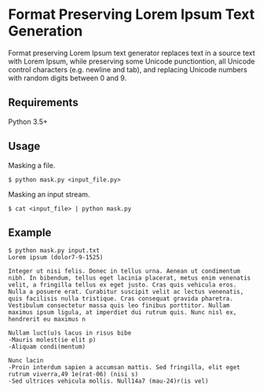 # Format Preserving Lorem Ipsum Text Generation

Format preserving Lorem Ipsum text generator replaces text in a source text with Lorem Ipsum, while
preserving some Unicode punctiontion, all Unicode control characters (e.g. newline and tab), and
replacing Unicode numbers with random digits between 0 and 9.

## Requirements

Python 3.5+

## Usage

Masking a file.

```
$ python mask.py <input_file.py>
```

Masking an input stream.

```
$ cat <input_file> | python mask.py
```

## Example

```
$ python mask.py input.txt
Lorem ipsum (dolor7-9-1525)

Integer ut nisi felis. Donec in tellus urna. Aenean ut condimentum nibh. In bibendum, tellus eget lacinia placerat, metus enim venenatis velit, a fringilla tellus ex eget justo. Cras quis vehicula eros. Nulla a posuere erat. Curabitur suscipit velit ac lectus venenatis, quis facilisis nulla tristique. Cras consequat gravida pharetra. Vestibulum consectetur massa quis leo finibus porttitor. Nullam maximus ipsum ligula, at imperdiet dui rutrum quis. Nunc nisl ex, hendrerit eu maximus n

Nullam luct(u)s lacus in risus bibe
-Mauris molest(ie elit p)
-Aliquam condi(mentum)

Nunc lacin
-Proin interdum sapien a accumsan mattis. Sed fringilla, elit eget rutrum viverra,49 1e(rat-06) (nisi s)
-Sed ultrices vehicula mollis. Null14a7 (mau-24)r(is vel)
```
